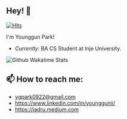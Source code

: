 ## Hey! 👋

[![Hits](https://hits.seeyoufarm.com/api/count/incr/badge.svg?url=https%3A%2F%2Fgithub.com%2Fjadru&count_bg=%231D4D64&title_bg=%23000000&icon=safari.svg&icon_color=%23FFFFFF&title=hits&edge_flat=true)](https://github.com/jadru)

I'm Younggun Park! 
- *Currently:* BA CS Student at Inje University.

<!--START_SECTION:waka-->
<!--END_SECTION:waka-->
![Github Wakatime Stats](https://github-readme-stats.vercel.app/api/wakatime/?&jadru&layout=compact&&theme=default&link="https://www.github.com/jadru/") 

## 📫 How to reach me:
- ygpark0922@gmail.com
- https://www.linkedin.com/in/younggunii/
- https://jadru.medium.com
